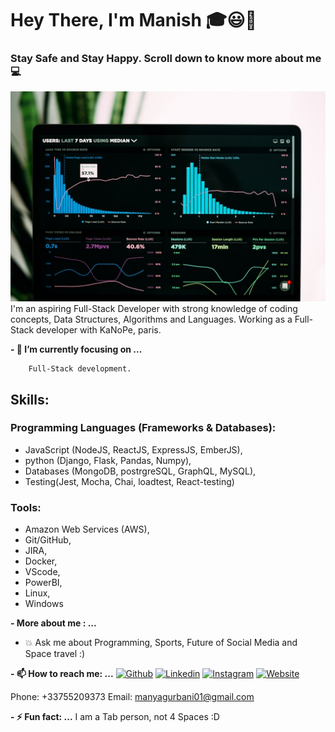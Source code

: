 # Hey There, I'm Manish 🎓😃👋
### Stay Safe and Stay Happy. Scroll down to know more about me 💻

![Image](https://github.com/MaGu1997/Magu1997/blob/main/Picture.jpg?raw=true)
I'm an aspiring Full-Stack Developer with strong knowledge of coding concepts, Data Structures, Algorithms and Languages.
Working as a Full-Stack developer with KaNoPe, paris. 

**- 🎯 I’m currently focusing on ...**

        Full-Stack development.

## Skills:
### Programming Languages (Frameworks & Databases):
-  JavaScript (NodeJS, ReactJS, ExpressJS, EmberJS),
-  python (Django, Flask, Pandas, Numpy), 
-  Databases (MongoDB, postrgreSQL, GraphQL, MySQL), 
-  Testing(Jest, Mocha, Chai, loadtest, React-testing)

### Tools: 
-  Amazon Web Services (AWS), 
-  Git/GitHub, 
-  JIRA, 
-  Docker, 
-  VScode, 
-  PowerBI, 
-  Linux, 
-  Windows


**- More about me : ...**
- 💥 Ask me about Programming, Sports, Future of Social Media and Space travel :)

**- 📫 How to reach me: ...**
[![Github](https://img.shields.io/badge/-Github-000?style=flat&logo=Github&logoColor=white)](https://github.com/MaGu1997)
[![Linkedin](https://img.shields.io/badge/-LinkedIn-blue?style=flat&logo=Linkedin&logoColor=white)](https://www.linkedin.com/in/gurbanimanish/)
[![Instagram](https://img.shields.io/badge/-Instagram-c13584?style=flat&labelColor=c13584&logo=instagram&logoColor=white)](https://www.instagram.com/_gurbani_manish_/)
[![Website](https://img.shields.io/badge/-Website-brightgreen?style=flat&logo=Website&logoColor=brightgreen)](https://magu1997.github.io/)

Phone: +33755209373
Email: manyagurbani01@gmail.com

**- ⚡ Fun fact: ...**
I am a Tab person, not 4 Spaces :D

